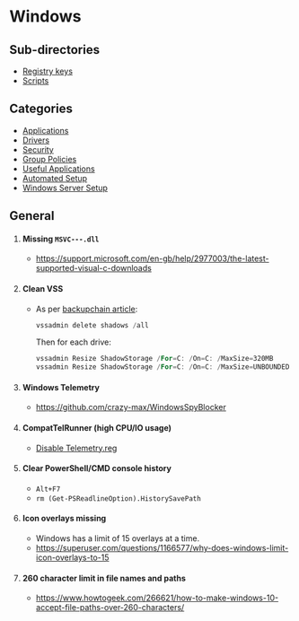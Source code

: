 # Windows

## Sub-directories

- [Registry keys](Regs/)
- [Scripts](scripts/)

## Categories

- [Applications](Applications.md)
- [Drivers](Drivers.md)
- [Security](Security.md)
- [Group Policies](Group%20Policies.md)
- [Useful Applications](Useful%20Applications.md)
- [Automated Setup](https://github.com/ViRb3/windows-ansible)
- [Windows Server Setup](Windows%20Server%20Setup.md)

## General

1. #### Missing `MSVC---.dll`

   - https://support.microsoft.com/en-gb/help/2977003/the-latest-supported-visual-c-downloads

2. #### Clean VSS

   - As per [backupchain article](http://backupchain.com/i/how-to-delete-all-vss-shadows-and-orphaned-shadows):
     ```powershell
     vssadmin delete shadows /all
     ```
     Then for each drive:
     ```powershell
     vssadmin Resize ShadowStorage /For=C: /On=C: /MaxSize=320MB
     vssadmin Resize ShadowStorage /For=C: /On=C: /MaxSize=UNBOUNDED
     ```

3. #### Windows Telemetry

   - https://github.com/crazy-max/WindowsSpyBlocker

4. #### CompatTelRunner (high CPU/IO usage)

   - [Disable Telemetry.reg](Regs/Disable%20CompatTelRunner.reg)

5. #### Clear PowerShell/CMD console history

   - `Alt+F7`
   - `rm (Get-PSReadlineOption).HistorySavePath`

6. #### Icon overlays missing

   - Windows has a limit of 15 overlays at a time.
   - https://superuser.com/questions/1166577/why-does-windows-limit-icon-overlays-to-15

7. #### 260 character limit in file names and paths

   - https://www.howtogeek.com/266621/how-to-make-windows-10-accept-file-paths-over-260-characters/
